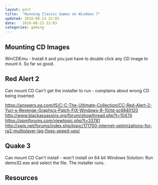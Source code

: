 ```yaml
---
layout: post
title:  "Running Classic Games on Windows 7"
updated: 2018-08-23 22:03
date:   2018-08-23 22:03
categories: gaming
---
```


## Mounting CD Images ##

WinCDEmu - Install it and you just have to double click any CD image to mount it. So far so good.

## Red Alert 2 ##

Can mount CD
Can't get the installer to run - complains about wrong CD being inserted.


https://answers.ea.com/t5/C-C-The-Ultimate-Collection/CC-Red-Alert-2-Yuri-s-Revenge-Graphics-Patch-FIX-Windows-8-10/td-p/4840120
http://www.blackassassins.org/forum/showthread.php?t=10474
https://ppmforums.com/viewtopic.php?t=33781
http://xwis.net/forums/index.php/topic/171700-internet-optimizations-for-ra2-multiplayer-lag-fixes-speed-ups/
## Quake 3 ##

Can mount CD
Can't install - won't install on 64 bit Windows
Solution: Run demo32.exe and select the file. The installer runs.
## Resources ##
